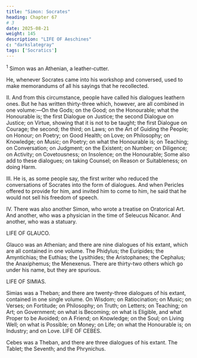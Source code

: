 ```yaml
---
title: "Simon: Socrates"
heading: Chapter 67
# 3
date: 2025-08-21
weight: 145
description: "LIFE OF Aeschines"
c: "darkslategray"
tags: ['Socratics']
---
```



<sup>1</sup> Simon was an Athenian, a leather-cutter. 

He, whenever Socrates came into his workshop and conversed, used to make memorandums of all his sayings that he recollected.

II. And from this circumstance, people have called his dialogues leathern ones. But he has written thirty-three which, however, are all combined in one volume:—On the Gods; on the Good; on the Honourable; what the Honourable is; the first Dialogue on Justice; the second Dialogue on Justice; on Virtue, showing that it is not to be taught; the first Dialogue on Courage; the second; the third; on Laws; on the Art of Guiding the People; on Honour; on Poetry; on Good Health; on Love; on Philosophy; on Knowledge; on Music; on Poetry; on what the Honourable is; on Teaching; on Conversation; on Judgment; on the Existent; on Number; on Diligence; on Activity; on Covetousness; on Insolence; on the Honourable; Some also add to these dialogues; on taking Counsel; on Reason or Suitableness; on doing Harm.

III. He is, as some people say, the first writer who reduced the conversations of Socrates into the form of dialogues. And when Pericles offered to provide for him, and invited him to come to him, he said that he would not sell his freedom of speech.

IV. There was also another Simon, who wrote a treatise on Oratorical Art. And another, who was a physician in the time of Seleucus Nicanor. And another, who was a statuary.



LIFE OF GLAUCO.

Glauco was an Athenian; and there are nine dialogues of his extant, which are all contained in one volume. The Phidylus; the Euripides; the Amyntichias; the Euthias; the Lysithides; the Aristophanes; the Cephalus; the Anaxiphemus; the Menexenus. There are thirty-two others which go under his name, but they are spurious.


LIFE OF SIMIAS.

Simias was a Theban; and there are twenty-three dialogues of his extant, contained in one single volume. On Wisdom; on Ratiocination; on Music; on Verses; on Fortitude; on Philosophy; on Truth; on Letters; on Teaching; on Art; on Government; on what is Becoming; on what is Eligible, and what Proper to be Avoided; on A Friend; on Knowledge; on the Soul; on Living Well; on what is Possible; on Money; on Life; on what the Honourable is; on Industry; and on Love.
LIFE OF CEBES.

Cebes was a Theban, and there are three dialogues of his extant. The Tablet; the Seventh; and the Phrynichus.

